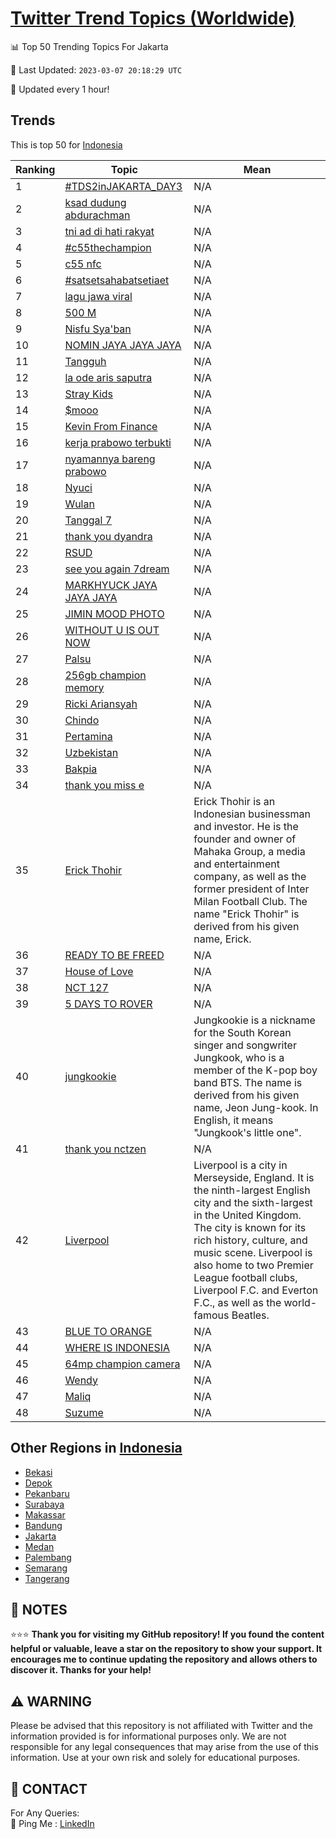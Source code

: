 [Twitter Trend Topics (Worldwide)](https://github.com/ErcinDedeoglu/Twitter-Trend-Topics)
==========


📊 Top 50 Trending Topics For Jakarta

📆 Last Updated: `2023-03-07 20:18:29 UTC`

🔧 Updated every 1 hour!


## Trends

This is top 50 for [Indonesia](</Indonesia>)

| Ranking | Topic | Mean |
| ------- | ------------ | ------------ |
| 1 | [#TDS2inJAKARTA_DAY3](http://twitter.com/search?q=%23TDS2inJAKARTA_DAY3) | N/A |
| 2 | [ksad dudung abdurachman](http://twitter.com/search?q=ksad+dudung+abdurachman) | N/A |
| 3 | [tni ad di hati rakyat](http://twitter.com/search?q=tni+ad+di+hati+rakyat) | N/A |
| 4 | [#c55thechampion](http://twitter.com/search?q=%23c55thechampion) | N/A |
| 5 | [c55 nfc](http://twitter.com/search?q=c55+nfc) | N/A |
| 6 | [#satsetsahabatsetiaet](http://twitter.com/search?q=%23satsetsahabatsetiaet) | N/A |
| 7 | [lagu jawa viral](http://twitter.com/search?q=lagu+jawa+viral) | N/A |
| 8 | [500 M](http://twitter.com/search?q=500+M) | N/A |
| 9 | [Nisfu Sya'ban](http://twitter.com/search?q=Nisfu+Sya%27ban) | N/A |
| 10 | [NOMIN JAYA JAYA JAYA](http://twitter.com/search?q=NOMIN+JAYA+JAYA+JAYA) | N/A |
| 11 | [Tangguh](http://twitter.com/search?q=Tangguh) | N/A |
| 12 | [la ode aris saputra](http://twitter.com/search?q=la+ode+aris+saputra) | N/A |
| 13 | [Stray Kids](http://twitter.com/search?q=Stray+Kids) | N/A |
| 14 | [$mooo](http://twitter.com/search?q=%24mooo) | N/A |
| 15 | [Kevin From Finance](http://twitter.com/search?q=Kevin+From+Finance) | N/A |
| 16 | [kerja prabowo terbukti](http://twitter.com/search?q=kerja+prabowo+terbukti) | N/A |
| 17 | [nyamannya bareng prabowo](http://twitter.com/search?q=nyamannya+bareng+prabowo) | N/A |
| 18 | [Nyuci](http://twitter.com/search?q=Nyuci) | N/A |
| 19 | [Wulan](http://twitter.com/search?q=Wulan) | N/A |
| 20 | [Tanggal 7](http://twitter.com/search?q=Tanggal+7) | N/A |
| 21 | [thank you dyandra](http://twitter.com/search?q=thank+you+dyandra) | N/A |
| 22 | [RSUD](http://twitter.com/search?q=RSUD) | N/A |
| 23 | [see you again 7dream](http://twitter.com/search?q=see+you+again+7dream) | N/A |
| 24 | [MARKHYUCK JAYA JAYA JAYA](http://twitter.com/search?q=MARKHYUCK+JAYA+JAYA+JAYA) | N/A |
| 25 | [JIMIN MOOD PHOTO](http://twitter.com/search?q=JIMIN+MOOD+PHOTO) | N/A |
| 26 | [WITHOUT U IS OUT NOW](http://twitter.com/search?q=WITHOUT+U+IS+OUT+NOW) | N/A |
| 27 | [Palsu](http://twitter.com/search?q=Palsu) | N/A |
| 28 | [256gb champion memory](http://twitter.com/search?q=256gb+champion+memory) | N/A |
| 29 | [Ricki Ariansyah](http://twitter.com/search?q=Ricki+Ariansyah) | N/A |
| 30 | [Chindo](http://twitter.com/search?q=Chindo) | N/A |
| 31 | [Pertamina](http://twitter.com/search?q=Pertamina) | N/A |
| 32 | [Uzbekistan](http://twitter.com/search?q=Uzbekistan) | N/A |
| 33 | [Bakpia](http://twitter.com/search?q=Bakpia) | N/A |
| 34 | [thank you miss e](http://twitter.com/search?q=thank+you+miss+e) | N/A |
| 35 | [Erick Thohir](http://twitter.com/search?q=Erick+Thohir) | Erick Thohir is an Indonesian businessman and investor. He is the founder and owner of Mahaka Group, a media and entertainment company, as well as the former president of Inter Milan Football Club. The name "Erick Thohir" is derived from his given name, Erick. |
| 36 | [READY TO BE FREED](http://twitter.com/search?q=READY+TO+BE+FREED) | N/A |
| 37 | [House of Love](http://twitter.com/search?q=House+of+Love) | N/A |
| 38 | [NCT 127](http://twitter.com/search?q=NCT+127) | N/A |
| 39 | [5 DAYS TO ROVER](http://twitter.com/search?q=5+DAYS+TO+ROVER) | N/A |
| 40 | [jungkookie](http://twitter.com/search?q=jungkookie) | Jungkookie is a nickname for the South Korean singer and songwriter Jungkook, who is a member of the K-pop boy band BTS. The name is derived from his given name, Jeon Jung-kook. In English, it means "Jungkook's little one". |
| 41 | [thank you nctzen](http://twitter.com/search?q=thank+you+nctzen) | N/A |
| 42 | [Liverpool](http://twitter.com/search?q=Liverpool) | Liverpool is a city in Merseyside, England. It is the ninth-largest English city and the sixth-largest in the United Kingdom. The city is known for its rich history, culture, and music scene. Liverpool is also home to two Premier League football clubs, Liverpool F.C. and Everton F.C., as well as the world-famous Beatles. |
| 43 | [BLUE TO ORANGE](http://twitter.com/search?q=BLUE+TO+ORANGE) | N/A |
| 44 | [WHERE IS INDONESIA](http://twitter.com/search?q=WHERE+IS+INDONESIA) | N/A |
| 45 | [64mp champion camera](http://twitter.com/search?q=64mp+champion+camera) | N/A |
| 46 | [Wendy](http://twitter.com/search?q=Wendy) | N/A |
| 47 | [Maliq](http://twitter.com/search?q=Maliq) | N/A |
| 48 | [Suzume](http://twitter.com/search?q=Suzume) | N/A |



## Other Regions in [Indonesia](</Indonesia>)

* [Bekasi](</Indonesia/Bekasi.md>)
* [Depok](</Indonesia/Depok.md>)
* [Pekanbaru](</Indonesia/Pekanbaru.md>)
* [Surabaya](</Indonesia/Surabaya.md>)
* [Makassar](</Indonesia/Makassar.md>)
* [Bandung](</Indonesia/Bandung.md>)
* [Jakarta](</Indonesia/Jakarta.md>)
* [Medan](</Indonesia/Medan.md>)
* [Palembang](</Indonesia/Palembang.md>)
* [Semarang](</Indonesia/Semarang.md>)
* [Tangerang](</Indonesia/Tangerang.md>)



## 📝 NOTES

⭐⭐⭐ **Thank you for visiting my GitHub repository! If you found the content helpful or valuable, leave a star on the repository to show your support. It encourages me to continue updating the repository and allows others to discover it. Thanks for your help!**


## ⚠️ WARNING

Please be advised that this repository is not affiliated with Twitter and the information provided is for informational purposes only. We are not responsible for any legal consequences that may arise from the use of this information. Use at your own risk and solely for educational purposes.


## 📨 CONTACT

 For Any Queries:  
            🏓 Ping Me : [LinkedIn](https://www.linkedin.com/in/ercindedeoglu/)
